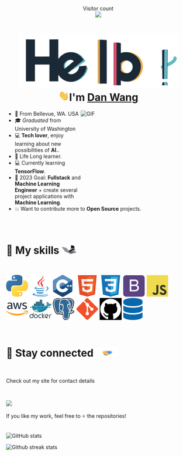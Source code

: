 <p align="center"> 
  Visitor count<br>
  <img src="https://profile-counter.glitch.me/dan2380/count.svg" />
</p>

<h1 align="center">
  <img src="assets/gif/hello.gif" alt="hello-gif" height="150px">
  <br>
  <img src="assets/gif/wave.gif" alt="waving hand" width="30px">I'm <a href="https://www.linkedin.com/in/dan-wang-bb2b66127/">Dan Wang</a>
</h1>

<img align="right" alt="GIF" src="assets/coding.gif" width="300px" height="250px"/>

- &#128205; From Bellevue, WA. USA
- &#127891; _Graduated_ from University of Washington
- &#128187; **Tech lover**, enjoy learning about new possibilities of **AI.**.
- &#128214; Life Long learner.
- &#128187; Currently learning **TensorFlow**.
- &#127941; 2023 Goal: **Fullstack** and **Machine Learning Engineer** + create several project applications with **Machine Learning**.
- &#128165; Want to contribute more to **Open Source** projects.

<br><br>

<h1> &#128681; My skills <img src="assets/gif/cat-coding.gif" width="40px" height="25px"> </h1>

<br>

<i><img title="Python" alt="Python" src="assets/skills/python.svg"/></i>
<i><img title="Java" alt="Java" src="assets/skills/java.svg"/></i>
<i><img title="c++" alt="c++" src="assets/skills/c++.svg"/></i>
<i><img title="HTML" alt="HTML" src="assets/skills/html5.svg"/></i>
<i><img title="CSS" alt="CSS" src="assets/skills/css3.svg"/></i>
<i><img title="Bootstrap" alt="Bootstrap" src="assets/skills/bootstrap.svg"/></i>
<i><img title="JavaScript" alt="JavaScript" src="assets/skills/javascript.svg"/></i>
<i><img title="AWS" alt="AWS" src="assets/skills/aws.svg"/></i>
<i><img title="docker" alt="docker" src="assets/skills/docker.svg"/></i>
<i><img title="postgresql" alt="postgresql" src="assets/skills/postgresql.svg"/></i>
<i><img title="Git" alt="Git" src="assets/skills/git.svg"/></i>
<i><img title="GitHub" alt="GitHub" src="assets/skills/github.svg"/></i>
<i><img title="SQL" alt="sql" src="assets/skills/database.svg"/></i>

<br>

<h1> &#128681; Stay connected <img src="assets/gif/handshake.gif" width="60px" height="25px"> </h1>

<br>

Check out my site for contact details

<br>

[![](https://img.shields.io/badge/Dan%20Wang-dan2380-blue?logo=github&logoColor=white)](https://github.com/topics/dan2380)

<summary>If you like my work, feel free to &#11088; the repositories!</summary>

<br>

![GitHub stats](https://github-readme-stats.vercel.app/api?username=dan2380&count_private=true&show_icons=true&include_all_commits=true)

![Github streak stats](https://github-readme-streak-stats.herokuapp.com/?user=dan2380)
